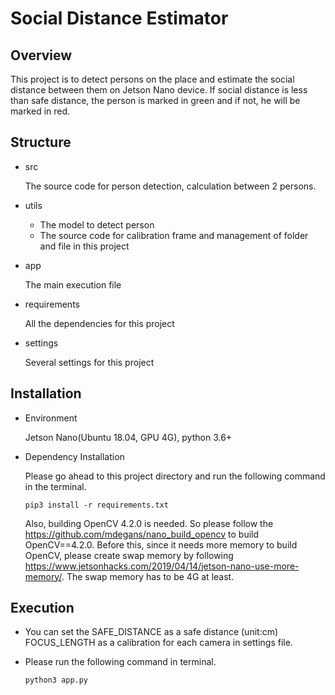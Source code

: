 # Social Distance Estimator

## Overview

This project is to detect persons on the place and estimate the social distance between them on Jetson Nano device. 
If social distance is less than safe distance, the person is marked in green and if not, he will be marked in red.

## Structure

- src

    The source code for person detection, calculation between 2 persons.
   
- utils

    * The model to detect person
    * The source code for calibration frame and management of folder and file in this project
    
- app

    The main execution file
    
- requirements

    All the dependencies for this project
    
- settings

    Several settings for this project
    
## Installation

- Environment

    Jetson Nano(Ubuntu 18.04, GPU 4G), python 3.6+

- Dependency Installation

    Please go ahead to this project directory and run the following command in the terminal.
    
    ```
    pip3 install -r requirements.txt
    ``` 
    
    Also, building OpenCV 4.2.0 is needed. So please follow the https://github.com/mdegans/nano_build_opencv 
    to build OpenCV==4.2.0. Before this, since it needs more memory to build OpenCV, please create swap memory 
    by following https://www.jetsonhacks.com/2019/04/14/jetson-nano-use-more-memory/. The swap memory has to be 4G at least.

## Execution

- You can set the SAFE_DISTANCE as a safe distance (unit:cm) FOCUS_LENGTH as a calibration for each camera in settings file.

- Please run the following command in terminal.

    ```
    python3 app.py
    ```
